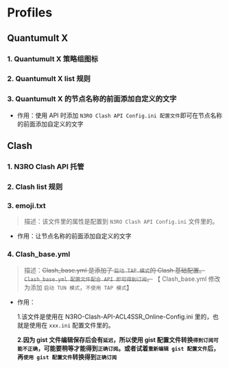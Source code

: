 # Profiles

## **Quantumult X**

### 1. Quantumult X 策略组图标

### 2. Quantumult X list 规则

### 3. Quantumult X 的节点名称的前面添加自定义的文字

- 作用：使用 API 时添加 `N3RO Clash API Config.ini 配置文件`即可在节点名称的前面添加自定义的文字

## **Clash**

### 1. N3RO Clash API 托管

### 2. Clash list 规则

### 3. emoji.txt

> 描述：该文件里的属性是配置到 `N3RO Clash API Config.ini` 文件里的。

- 作用：让节点名称的前面添加自定义的文字

### 4. Clash_base.yml

> 描述：~~Clash_base.yml 是添加了 `启动 TAP 模式`的 Clash 基础配置。`Clash_base.yml 配置文件配合 API 即可得到订阅`。~~
> 【 Clash_base.yml 修改为添加 `启动 TUN 模式`，`不使用 TAP 模式`】

- 作用：

  1.该文件是使用在 N3RO-Clash-API-ACL4SSR_Online-Config.ini 里的，也就是使用在 `xxx.ini` 配置文件里的。

  **2.因为 gist 文件编辑保存后会有`延迟`，所以使用 gist 配置文件转换`得到订阅可能不正确`，可能要稍等才能得到`正确订阅`。或者试着`重新编辑 gist 配置文件`后，再`使用 gist 配置文件`转换得到`正确订阅`**
